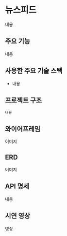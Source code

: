 # 뉴스피드
내용

## 주요 기능
내용

## 사용한 주요 기술 스택
- 내용

## 프로젝트 구조
```
내용
```

## 와이어프레임
이미지

## ERD
이미지

## API 명세
내용

## 시연 영상
영상
